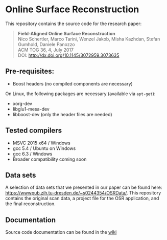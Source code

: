 # Online Surface Reconstruction

This repository contains the source code for the research paper:
> **Field-Aligned Online Surface Reconstruction** <br/>
> Nico Schertler, Marco Tarini, Wenzel Jakob, Misha Kazhdan, Stefan Gumhold, Daniele Panozzo <br/>
> ACM TOG 36, 4, July 2017 <br/>
> DOI: http://dx.doi.org/10.1145/3072959.3073635

## Pre-requisites:
* Boost headers (no compiled components are necessary)

On Linux, the following packages are necessary (available via `apt-get`):
* xorg-dev
* libglu1-mesa-dev
* libboost-dev (only the header files are needed)

## Tested compilers
* MSVC 2015 x64 / Windows
* gcc 5.4 / Ubuntu on Windows
* gcc 6.3 / Windows
* Broader compatibility coming soon

## Data sets
A selection of data sets that we presented in our paper can be found here: https://wwwpub.zih.tu-dresden.de/~s0244354/OSRData/. This repository contains the original scan data, a project file for the OSR application, and the final reconstruction.

## Documentation
Source code documentation can be found in the [wiki](https://github.com/NSchertler/OnlineSurfaceReconstruction/wiki)